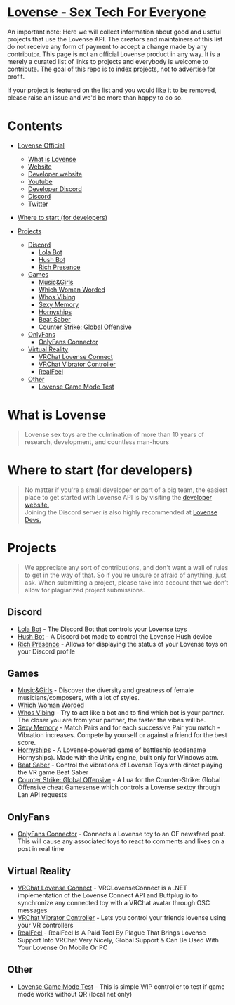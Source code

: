 # [Lovense - Sex Tech For Everyone](https://developer.lovense.com) <!-- omit in toc -->

An important note: Here we will collect information about good and useful projects that use the Lovense API.
The creators and maintainers of this list do not receive any form of payment to accept a change made by any contributor. This page is not an official Lovense product in any way. It is a merely a curated list of links to projects and everybody is welcome to contribute. The goal of this repo is to index projects, not to advertise for profit.

If your project is featured on the list and you would like it to be removed, please raise an issue and we'd be more than happy to do so.

# Contents  <!-- omit in toc -->

<!-- TOC -->

- [Lovense Official](#lovense-official)
	- [What is Lovense](#what-is-lovense)
	- [Website](https://lovense.com)
	- [Developer website](https://developer.lovense.com/)
	- [Youtube](https://www.youtube.com/c/LovenseHome)
	- [Developer Discord](https://discord.gg/dW9f54BwqR)
	- [Discord](https://discord.com/invite/lovense)
	- [Twitter](https://twitter.com/Lovense)
- [Where to start (for developers)](#where-to-start-for-developers)
	
- [Projects](#projects)
	- [Discord](#discord)
		- [Lola Bot](#lola-bot)
		- [Hush Bot](#hush-bot)
		- [Rich Presence](#rich-presence)
	- [Games](#games)
		- [Music&Girls](#music&girls)
		- [Which Woman Worded](#which-woman-worded)
		- [Whos Vibing](#whos-vibing)
		- [Sexy Memory](#sexy-memory)
		- [Hornyships](#hornyships)
		- [Beat Saber](#beat-saber)
		- [Counter Strike: Global Offensive](#counter-strike-global-offensive)
	- [OnlyFans](#onlyfans)
		- [OnlyFans Connector](#onlyfans-connector)
	- [Virtual Reality](#virtual-reality)
		- [VRChat Lovense Connect](#vrchat-lovense-connect)
		- [VRChat Vibrator Controller](#vrchat-vibrator-controller)
		- [RealFeel](#realfeel)
	- [Other](#other)
		- [Lovense Game Mode Test](#lovense-game-mode-test)	
	

# What is Lovense
> Lovense sex toys are the culmination of more than 10 years of research, development, and countless man-hours

# Where to start (for developers)
> No matter if you're a small developer or part of a big team, the easiest place to get started with Lovense API is by visiting the [developer website.](https://developer.lovense.com/)
> <br />Joining the Discord server is also highly recommended at [Lovense Devs.](https://discord.gg/dW9f54BwqR)
	
# Projects
> We appreciate any sort of contributions, and don't want a wall of rules to get in the way of that. So if you're unsure or afraid of anything, just ask. When submitting a project, please take into account that we don’t allow for plagiarized project submissions. 

## Discord
- [Lola Bot](https://github.com/lolabray/lolabot) - The Discord Bot that controls your Lovense toys
- [Hush Bot](https://github.com/Ameliaaaaaaa/HushBot) - A Discord bot made to control the Lovense Hush device
- [Rich Presence](https://github.com/Jul1aK0wal1k/LovenseDiscordRichPresence) - Allows for displaying the status of your Lovense toys on your Discord profile

## Games

- [Music&Girls](https://github.com/Lu-neko/Music-and-Girls) -  Discover the diversity and greatness of female musicians/composers, with a lot of styles.
- [Which Woman Worded](https://whichwomanworded.sextoygames.repl.co/)
- [Whos Vibing](https://github.com/Lu-neko/Whos_Vibing) - Try to act like a bot and to find which bot is your partner. The closer you are from your partner, the faster the vibes will be.
- [Sexy Memory](https://amawares.co.uk/projv/sexymemory/) - Match Pairs and for each successive Pair you match - Vibration increases. Compete by yourself or against a friend for the best score. 
- [Hornyships](https://github.com/Furimanejo/LovenseJamFeb2023) - A Lovense-powered game of battleship (codename Hornyships). 
Made with the Unity engine, built only for Windows atm.
- [Beat Saber](https://github.com/Sesch69/LovenseBSControl) - Control the vibrations of Lovense Toys with direct playing the VR game Beat Saber
- [Counter Strike: Global Offensive](https://github.com/estrogen/lovense.gs) - A Lua for the Counter-Strike: Global Offensive cheat Gamesense which controls a Lovense sextoy through Lan API requests

## OnlyFans
- [OnlyFans Connector](https://github.com/crcl2048/OFLovenseConnector) - Connects a Lovense toy to an OF newsfeed post. This will cause any associated toys to react to comments and likes on a post in real time

## Virtual Reality

- [VRChat Lovense Connect](https://github.com/PingerSurprise/VrcLovenseConnect) - VRCLovenseConnect is a .NET implementation of the Lovense Connect API and Buttplug.io to synchronize any connected toy with a VRChat avatar through OSC messages
- [VRChat Vibrator Controller](https://github.com/markviews/VRChatVibratorController) - Lets you control your friends lovense using your VR controllers
- [RealFeel](https://github.com/PlagueVRC/RealFeel) - RealFeel Is A Paid Tool By Plague That Brings Lovense Support Into VRChat Very Nicely, Global Support & Can Be Used With Your Lovense On Mobile Or PC

## Other

- [Lovense Game Mode Test](https://github.com/Antonzlo/antonzlo.github.io/blob/90f14f1dac32266bcc45ae1d3ddfa09a20069609/lovense.html) - This is simple WIP controller to test if game mode works without QR (local net only)
